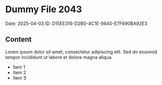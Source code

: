 # Dummy File 2043

Date: 2025-04-03
ID: D15EE316-D2B0-4C1E-9840-E7F690BA92E3

## Content

Lorem ipsum dolor sit amet, consectetur adipiscing elit.
Sed do eiusmod tempor incididunt ut labore et dolore magna aliqua.

* Item 1
* Item 2
* Item 3
